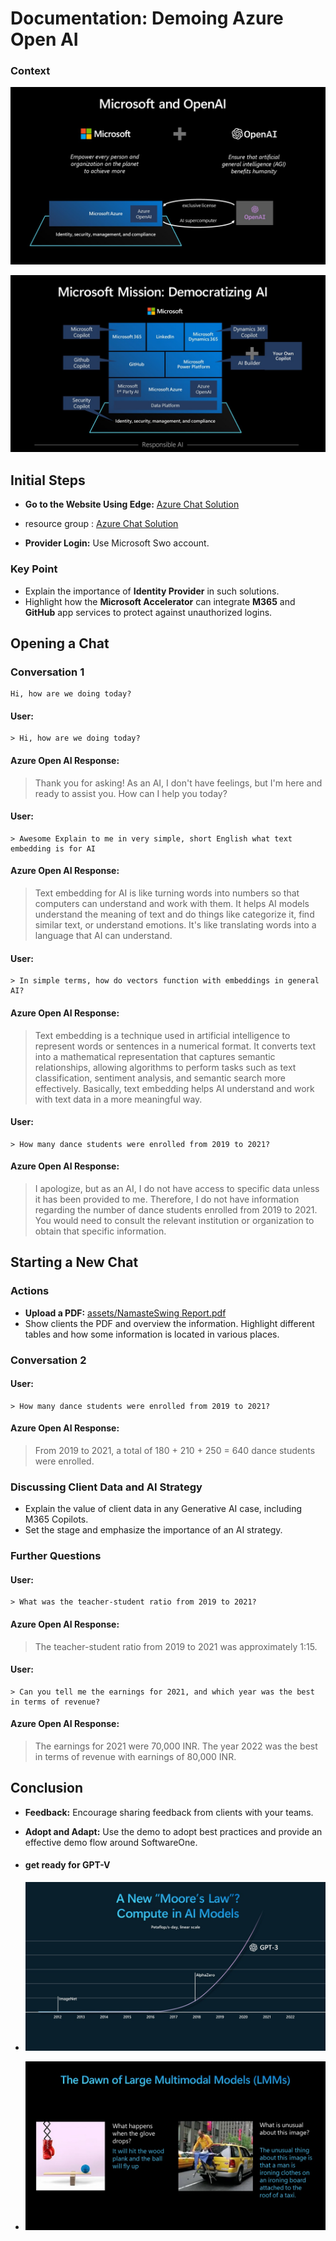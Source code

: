 # Documentation: Demoing Azure Open AI

### Context

![Microsoft & OpenAI](https://github.com/schneutzi-81/demodocu/blob/main/assets/Slide9.JPG)

![Microsoft & OpenAI](https://github.com/schneutzi-81/demodocu/blob/main/assets/Slide8.JPG)

## Initial Steps
- **Go to the Website Using Edge:** [Azure Chat Solution](https://azurechat-solution-webapp-kmyjikjxtw44g.azurewebsites.net/)

- resource group :  [Azure Chat Solution](https://portal.azure.com/#@softwareone.com/resource/subscriptions/3b77307b-4382-43d7-8075-7704bf73196f/resourcegroups/rg-swo-appsvc-dach-aichatshowcase/overview/)
- **Provider Login:** Use Microsoft Swo account.

### Key Point
- Explain the importance of **Identity Provider** in such solutions.
- Highlight how the **Microsoft Accelerator** can integrate **M365** and **GitHub** app services to protect against unauthorized logins.

## Opening a Chat

### Conversation 1

```plaintext
Hi, how are we doing today?
```

#### User:
```plaintext
> Hi, how are we doing today?
```

#### Azure Open AI Response:
> Thank you for asking! As an AI, I don't have feelings, but I'm here and ready to assist you. How can I help you today?

#### User:
```plaintext
> Awesome Explain to me in very simple, short English what text embedding is for AI
```

#### Azure Open AI Response:
> Text embedding for AI is like turning words into numbers so that computers can understand and work with them. It helps AI models understand the meaning of text and do things like categorize it, find similar text, or understand emotions. It's like translating words into a language that AI can understand.

#### User:
```plaintext
> In simple terms, how do vectors function with embeddings in general AI?
```

#### Azure Open AI Response:
> Text embedding is a technique used in artificial intelligence to represent words or sentences in a numerical format. It converts text into a mathematical representation that captures semantic relationships, allowing algorithms to perform tasks such as text classification, sentiment analysis, and semantic search more effectively. Basically, text embedding helps AI understand and work with text data in a more meaningful way.

#### User:
```plaintext
> How many dance students were enrolled from 2019 to 2021?
```

#### Azure Open AI Response:
> I apologize, but as an AI, I do not have access to specific data unless it has been provided to me. Therefore, I do not have information regarding the number of dance students enrolled from 2019 to 2021. You would need to consult the relevant institution or organization to obtain that specific information.

## Starting a New Chat

### Actions
- **Upload a PDF:** [assets/NamasteSwing Report.pdf](#)
- Show clients the PDF and overview the information. Highlight different tables and how some information is located in various places.

### Conversation 2

#### User:
```plaintext
> How many dance students were enrolled from 2019 to 2021?
```

#### Azure Open AI Response:
> From 2019 to 2021, a total of 180 + 210 + 250 = 640 dance students were enrolled.

### Discussing Client Data and AI Strategy

- Explain the value of client data in any Generative AI case, including M365 Copilots.
- Set the stage and emphasize the importance of an AI strategy.

### Further Questions

#### User:
```plaintext
> What was the teacher-student ratio from 2019 to 2021?
```

#### Azure Open AI Response:

> The teacher-student ratio from 2019 to 2021 was approximately 1:15.

#### User:
```plaintext
> Can you tell me the earnings for 2021, and which year was the best in terms of revenue?
```

#### Azure Open AI Response:
> The earnings for 2021 were 70,000 INR. The year 2022 was the best in terms of revenue with earnings of 80,000 INR.

## Conclusion

- **Feedback:** Encourage sharing feedback from clients with your teams.
- **Adopt and Adapt:** Use the demo to adopt best practices and provide an effective demo flow around SoftwareOne.

- #### get ready for GPT-V

- ![Microsoft & OpenAI](https://github.com/schneutzi-81/demodocu/blob/main/assets/Slide23.JPG)
- ![Microsoft & OpenAI](https://github.com/schneutzi-81/demodocu/blob/main/assets/Slide24.JPG)
